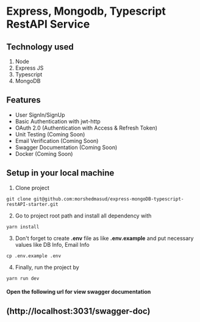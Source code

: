 # Express, Mongodb, Typescript RestAPI Service

## Technology used
1. Node
2. Express JS
3. Typescript
4. MongoDB

## Features
* User SignIn/SignUp
* Basic Authentication with jwt-http
* OAuth 2.0 (Authentication with Access & Refresh Token)
* Unit Testing (Coming Soon)
* Email Verification (Coming Soon)
* Swagger Documentation (Coming Soon)
* Docker (Coming Soon)

## Setup in your local machine
1. Clone project
```
git clone git@github.com:morshedmasud/express-mongoDB-typescript-restAPI-starter.git
```
2. Go to project root path and install all dependency with
```
yarn install
```
3. Don't forget to create **.env** file as like **.env.example** and put necessary values like DB Info, Email Info
```shell script
cp .env.example .env
```
4. Finally, run the project by 
```shell script
yarn run dev
```

#### Open the following url for view swagger documentation
## (http://localhost:3031/swagger-doc)
